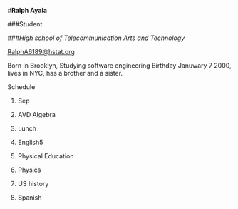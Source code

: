 #**Ralph Ayala**

###Student

###_High school of Telecommunication Arts and Technology_

RalphA6189@hstat.org

Born in Brooklyn, Studying software engineering Birthday Januwary 7 2000, lives in NYC, has a brother and a sister.

Schedule

1. Sep 

2. AVD Algebra 

3. Lunch 

4. English5 

5. Physical Education

6. Physics 

7. US history 

8. Spanish


